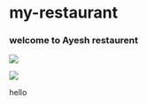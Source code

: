 # my-restaurant

### welcome to Ayesh restaurent 


![](https://drive.google.com/file/d/19uD59q6MshITsNpZn98rZJZgRb6cXuXa/view?usp=sharing)

![](https://drive.google.com/file/d/1rW7MWSaXxkA502FvXybA9soPlklFviuM/view?usp=sharing)

hello
